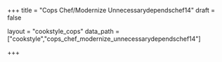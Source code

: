 +++
title = "Cops Chef/Modernize Unnecessarydependschef14"
draft = false

layout = "cookstyle_cops"
data_path = ["cookstyle","cops_chef_modernize_unnecessarydependschef14"]

+++

<!-- The content of this page is automatically generated from the
cops_chef_modernize_unnecessarydependschef14.yml file in github.com/chef/cookstyle/docs-chef-io/data/cookstyle. -->
